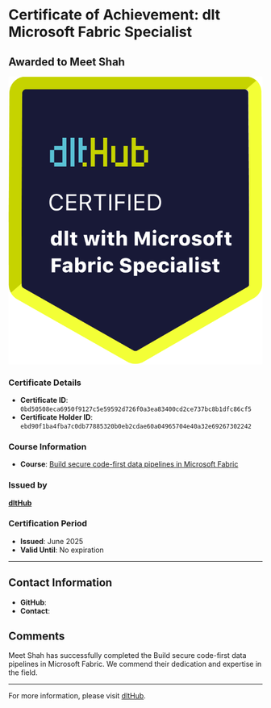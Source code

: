 
# Certificate of Achievement: dlt Microsoft Fabric Specialist

## Awarded to **Meet Shah**

![Course Image](../badges/dlt_microsoft_fabric_specialist_badge.png)

### Certificate Details
- **Certificate ID**: `0bd50508eca6950f9127c5e59592d726f0a3ea83400cd2ce737bc8b1dfc86cf5`
- **Certificate Holder ID**: `ebd90f1ba4fba7c0db77885320b0eb2cdae60a04965704e40a32e69267302242`

### Course Information
- **Course**: [Build secure code-first data pipelines in Microsoft Fabric](https://www.youtube.com/live/wca8DnKucBM)

### Issued by
[**dltHub**](https://dlthub.com/) 

### Certification Period
- **Issued**: June 2025
- **Valid Until**: No expiration

---

## Contact Information
- **GitHub**: 
- **Contact**: 

## Comments
Meet Shah has successfully completed the Build secure code-first data pipelines in Microsoft Fabric. We commend their dedication and expertise in the field.

---

For more information, please visit [dltHub](https://dlthub.com/).
    